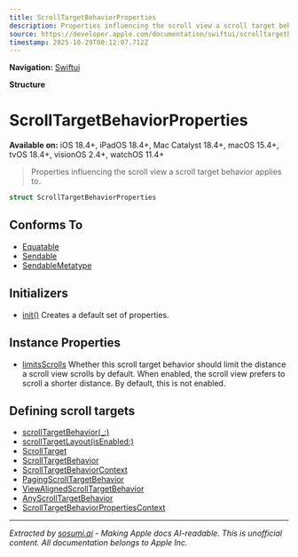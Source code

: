 ```yaml
---
title: ScrollTargetBehaviorProperties
description: Properties influencing the scroll view a scroll target behavior applies to.
source: https://developer.apple.com/documentation/swiftui/scrolltargetbehaviorproperties
timestamp: 2025-10-29T00:12:07.712Z
---
```


**Navigation:** [Swiftui](/documentation/swiftui)

**Structure**

# ScrollTargetBehaviorProperties

**Available on:** iOS 18.4+, iPadOS 18.4+, Mac Catalyst 18.4+, macOS 15.4+, tvOS 18.4+, visionOS 2.4+, watchOS 11.4+

> Properties influencing the scroll view a scroll target behavior applies to.

```swift
struct ScrollTargetBehaviorProperties
```

## Conforms To

- [Equatable](/documentation/Swift/Equatable)
- [Sendable](/documentation/Swift/Sendable)
- [SendableMetatype](/documentation/Swift/SendableMetatype)

## Initializers

- [init()](/documentation/swiftui/scrolltargetbehaviorproperties/init()) Creates a default set of properties.

## Instance Properties

- [limitsScrolls](/documentation/swiftui/scrolltargetbehaviorproperties/limitsscrolls) Whether this scroll target behavior should limit the distance a scroll view scrolls by default. When enabled, the scroll view prefers to scroll a shorter distance. By default, this is not enabled.

## Defining scroll targets

- [scrollTargetBehavior(_:)](/documentation/swiftui/view/scrolltargetbehavior(_:))
- [scrollTargetLayout(isEnabled:)](/documentation/swiftui/view/scrolltargetlayout(isenabled:))
- [ScrollTarget](/documentation/swiftui/scrolltarget)
- [ScrollTargetBehavior](/documentation/swiftui/scrolltargetbehavior)
- [ScrollTargetBehaviorContext](/documentation/swiftui/scrolltargetbehaviorcontext)
- [PagingScrollTargetBehavior](/documentation/swiftui/pagingscrolltargetbehavior)
- [ViewAlignedScrollTargetBehavior](/documentation/swiftui/viewalignedscrolltargetbehavior)
- [AnyScrollTargetBehavior](/documentation/swiftui/anyscrolltargetbehavior)
- [ScrollTargetBehaviorPropertiesContext](/documentation/swiftui/scrolltargetbehaviorpropertiescontext)

---

*Extracted by [sosumi.ai](https://sosumi.ai) - Making Apple docs AI-readable.*
*This is unofficial content. All documentation belongs to Apple Inc.*
